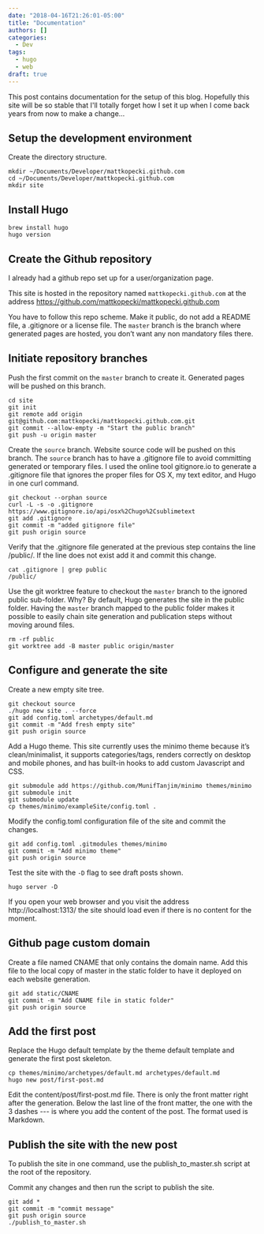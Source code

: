 ```yaml
---
date: "2018-04-16T21:26:01-05:00"
title: "Documentation"
authors: []
categories:
  - Dev
tags:
  - hugo
  - web
draft: true
---
```


This post contains documentation for the setup of this blog. Hopefully this site will be so stable that I'll totally forget how I set it up when I come back years from now to make a change...

## Setup the development environment
Create the directory structure.

    mkdir ~/Documents/Developer/mattkopecki.github.com
    cd ~/Documents/Developer/mattkopecki.github.com
    mkdir site

## Install Hugo
    brew install hugo
    hugo version

## Create the Github repository
I already had a github repo set up for a user/organization page.

This site is hosted in the repository named `mattkopecki.github.com` at the address https://github.com/mattkopecki/mattkopecki.github.com

You have to follow this repo scheme. Make it public, do not add a README file, a .gitignore or a license file. The `master` branch is the branch where generated pages are hosted, you don’t want any non mandatory files there.

## Initiate repository branches
Push the first commit on the `master` branch to create it. Generated pages will be pushed on this branch.

    cd site
    git init
    git remote add origin git@github.com:mattkopecki/mattkopecki.github.com.git
    git commit --allow-empty -m "Start the public branch"
    git push -u origin master

Create the `source` branch. Website source code will be pushed on this branch.
The `source` branch has to have a .gitignore file to avoid committing generated or temporary files. I used the online tool gitignore.io to generate a .gitignore file that ignores the proper files for OS X, my text editor, and Hugo in one curl command.

    git checkout --orphan source
    curl -L -s -o .gitignore https://www.gitignore.io/api/osx%2Chugo%2Csublimetext
    git add .gitignore
    git commit -m "added gitignore file"
    git push origin source

Verify that the .gitignore file generated at the previous step contains the line /public/. If the line does not exist add it and commit this change.

    cat .gitignore | grep public
    /public/

Use the git worktree feature to checkout the `master` branch to the ignored public sub-folder.
Why? By default, Hugo generates the site in the public folder. Having the `master` branch mapped to the public folder makes it possible to easily chain site generation and publication steps without moving around files.

    rm -rf public
    git worktree add -B master public origin/master

## Configure and generate the site
Create a new empty site tree.

    git checkout source
    ./hugo new site . --force
    git add config.toml archetypes/default.md
    git commit -m "Add fresh empty site"
    git push origin source

Add a Hugo theme. This site currently uses the minimo theme because it’s clean/minimalist, it supports categories/tags, renders correctly on desktop and mobile phones, and has built-in hooks to add custom Javascript and CSS.

    git submodule add https://github.com/MunifTanjim/minimo themes/minimo
    git submodule init
    git submodule update
    cp themes/minimo/exampleSite/config.toml .

Modify the config.toml configuration file of the site and commit the changes.

    git add config.toml .gitmodules themes/minimo 
    git commit -m "Add minimo theme"
    git push origin source

Test the site with the `-D` flag to see draft posts shown.

    hugo server -D

If you open your web browser and you visit the address http://localhost:1313/ the site should load even if there is no content for the moment.

## Github page custom domain
Create a file named CNAME that only contains the domain name. Add this file to the local copy of master in the static folder to have it deployed on each website generation.

    git add static/CNAME
    git commit -m "Add CNAME file in static folder"
    git push origin source

## Add the first post
Replace the Hugo default template by the theme default template and generate the first post skeleton.

    cp themes/minimo/archetypes/default.md archetypes/default.md
    hugo new post/first-post.md

Edit the content/post/first-post.md file. There is only the front matter right after the generation. Below the last line of the front matter, the one with the 3 dashes --- is where you add the content of the post. The format used is Markdown.

## Publish the site with the new post
To publish the site in one command, use the publish_to_master.sh script at the root of the repository.

Commit any changes and then run the script to publish the site.

    git add * 
    git commit -m "commit message"
    git push origin source
    ./publish_to_master.sh

